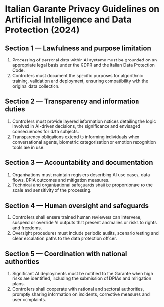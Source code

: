 # Italian Garante Privacy Guidelines on Artificial Intelligence and Data Protection (2024)

## Section 1 — Lawfulness and purpose limitation
1. Processing of personal data within AI systems must be grounded on an appropriate legal basis under the GDPR and the Italian Data Protection Code.
2. Controllers must document the specific purposes for algorithmic training, validation and deployment, ensuring compatibility with the original data collection.

## Section 2 — Transparency and information duties
1. Controllers must provide layered information notices detailing the logic involved in AI-driven decisions, the significance and envisaged consequences for data subjects.
2. Transparency obligations extend to informing individuals when conversational agents, biometric categorisation or emotion recognition tools are in use.

## Section 3 — Accountability and documentation
1. Organisations must maintain registers describing AI use cases, data flows, DPIA outcomes and mitigation measures.
2. Technical and organisational safeguards shall be proportionate to the scale and sensitivity of the processing.

## Section 4 — Human oversight and safeguards
1. Controllers shall ensure trained human reviewers can intervene, suspend or override AI outputs that present anomalies or risks to rights and freedoms.
2. Oversight procedures must include periodic audits, scenario testing and clear escalation paths to the data protection officer.

## Section 5 — Coordination with national authorities
1. Significant AI deployments must be notified to the Garante when high risks are identified, including the submission of DPIAs and mitigation plans.
2. Controllers shall cooperate with national and sectoral authorities, promptly sharing information on incidents, corrective measures and user complaints.
